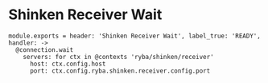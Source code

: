 
# Shinken Receiver Wait

    module.exports = header: 'Shinken Receiver Wait', label_true: 'READY', handler: ->
      @connection.wait
        servers: for ctx in @contexts 'ryba/shinken/receiver'
          host: ctx.config.host
          port: ctx.config.ryba.shinken.receiver.config.port
